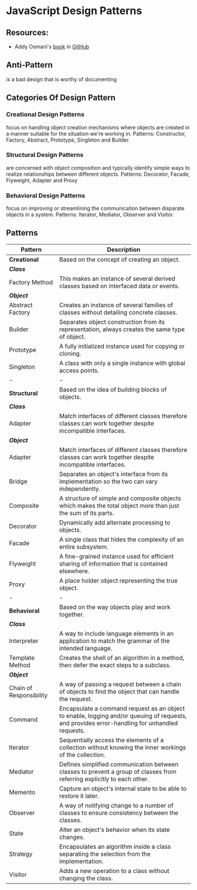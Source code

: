 # JavaScript Design Patterns

## Resources:
* Addy Osmani's [book](http://addyosmani.com/resources/essentialjsdesignpatterns/book) in [GitHub](https://github.com/addyosmani/essential-js-design-patterns)


## Anti-Pattern
is a bad design that is worthy of documenting

## Categories Of Design Pattern
### Creational Design Patterns
focus on handling object creation mechanisms where objects are created in a manner suitable for the situation we're working in. 
Patterns: Constructor, Factory, Abstract, Prototype, Singleton and Builder.

### Structural Design Patterns
are concerned with object composition and typically identify simple ways to realize relationships between different objects. Patterns: Decorator, Facade, Flyweight, Adapter and Proxy

### Behavioral Design Patterns
focus on improving or streamlining the communication between disparate objects in a system. Patterns: Iterator, Mediator, Observer and Visitor.

## Patterns

Pattern | Description  
-|-
**Creational** | Based on the concept of creating an object.
***Class*** | 
Factory Method | This makes an instance of several derived classes based on interfaced data or events.
***Object*** | 
Abstract Factory | Creates an instance of several families of classes without detailing concrete classes.
Builder | Separates object construction from its representation, always creates the same type of object.
Prototype | A fully initialized instance used for copying or cloning.
Singleton | A class with only a single instance with global access points.
- | -
**Structural** | Based on the idea of building blocks of objects.
***Class*** | 
Adapter | Match interfaces of different classes therefore classes can work together despite incompatible interfaces.
***Object*** | 
Adapter | Match interfaces of different classes therefore classes can work together despite incompatible interfaces.
Bridge | Separates an object's interface from its implementation so the two can vary independently.
Composite | A structure of simple and composite objects which makes the total object more than just the sum of its parts.
Decorator | Dynamically add alternate processing to objects.
Facade | A single class that hides the complexity of an entire subsystem.
Flyweight | A fine-grained instance used for efficient sharing of information that is contained elsewhere.
Proxy | A place holder object representing the true object.
-|-
**Behavioral**|Based on the way objects play and work together.
***Class*** | 
Interpreter|A way to include language elements in an application to match the grammar of the intended language.
Template Method|Creates the shell of an algorithm in a method, then defer the exact steps to a subclass.
***Object*** | 
Chain of Responsibility|A way of passing a request between a chain of objects to find the object that can handle the request.
Command|Encapsulate a command request as an object to enable, logging and/or queuing of requests, and provides error-handling for unhandled requests.
Iterator | Sequentially access the elements of a collection without knowing the inner workings of the collection.
Mediator | Defines simplified communication between classes to prevent a group of classes from referring explicitly to each other.
Memento| Capture an object's internal state to be able to restore it later.
Observer| A way of notifying change to a number of classes to ensure consistency between the classes.
State| Alter an object's behavior when its state changes.
Strategy| Encapsulates an algorithm inside a class separating the selection from the implementation.
Visitor|Adds a new operation to a class without changing the class.

